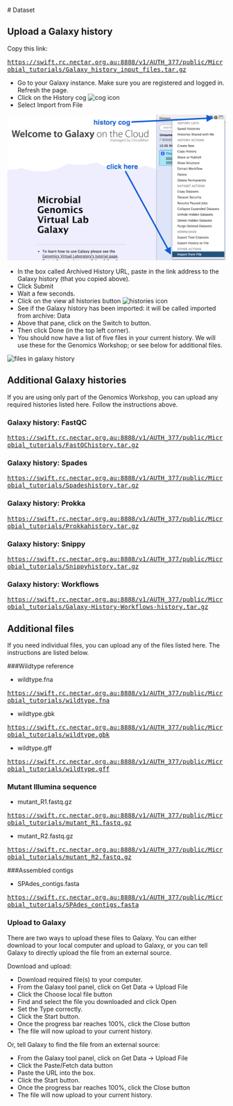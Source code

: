 <br>
# Dataset

## Upload a Galaxy history

Copy this link:

<tt>https://swift.rc.nectar.org.au:8888/v1/AUTH_377/public/Microbial_tutorials/Galaxy_history_input_files.tar.gz</tt>


- Go to your Galaxy instance. Make sure you are registered and logged in. Refresh the page.
- Click on the <ss>History</ss> cog ![cog icon](images/image02.png)
- Select <ss>Import from File</ss>

![history options](images/image03.png)

- In the box called <ss>Archived History URL</ss>, paste in the link address to the Galaxy history (that you copied above).
- Click <ss>Submit</ss>
- Wait a few seconds.
- Click on the <ss>view all histories</ss> button ![histories icon](images/image11.png)
- See if the Galaxy history has been imported: it will be called <fn>imported from archive: Data</fn>
- Above that pane, click on the <ss>Switch to</ss> button.
- Then click <ss>Done</ss> (in the top left corner).
- You should now have a list of five files in your current history. We will use these for the Genomics Workshop; or see below for additional files.

![files in galaxy history](images/datafiles.png)

## Additional Galaxy histories

If you are using only part of the Genomics Workshop, you can upload any required histories listed here. Follow the instructions above.

### Galaxy history: FastQC

<tt>https://swift.rc.nectar.org.au:8888/v1/AUTH_377/public/Microbial_tutorials/FastQChistory.tar.gz</tt>

### Galaxy history: Spades

<tt>https://swift.rc.nectar.org.au:8888/v1/AUTH_377/public/Microbial_tutorials/Spadeshistory.tar.gz</tt>

### Galaxy history: Prokka

<tt>https://swift.rc.nectar.org.au:8888/v1/AUTH_377/public/Microbial_tutorials/Prokkahistory.tar.gz</tt>

### Galaxy history: Snippy

<tt>https://swift.rc.nectar.org.au:8888/v1/AUTH_377/public/Microbial_tutorials/Snippyhistory.tar.gz</tt>

### Galaxy history: Workflows

<tt>https://swift.rc.nectar.org.au:8888/v1/AUTH_377/public/Microbial_tutorials/Galaxy-History-Workflows-history.tar.gz</tt>

## Additional files

If you need individual files, you can upload any of the files listed here. The instructions are listed below.

###Wildtype reference

* wildtype.fna

<tt> https://swift.rc.nectar.org.au:8888/v1/AUTH_377/public/Microbial_tutorials/wildtype.fna</tt>

* wildtype.gbk

<tt> https://swift.rc.nectar.org.au:8888/v1/AUTH_377/public/Microbial_tutorials/wildtype.gbk</tt>

* wildtype.gff

<tt> https://swift.rc.nectar.org.au:8888/v1/AUTH_377/public/Microbial_tutorials/wildtype.gff</tt>

### Mutant Illumina sequence

* mutant_R1.fastq.gz

<tt> https://swift.rc.nectar.org.au:8888/v1/AUTH_377/public/Microbial_tutorials/mutant_R1.fastq.gz</tt>

* mutant_R2.fastq.gz

<tt>https://swift.rc.nectar.org.au:8888/v1/AUTH_377/public/Microbial_tutorials/mutant_R2.fastq.gz</tt>

###Assembled contigs

* SPAdes_contigs.fasta

<tt>https://swift.rc.nectar.org.au:8888/v1/AUTH_377/public/Microbial_tutorials/SPAdes_contigs.fasta</tt>

### Upload to Galaxy

There are two ways to upload these files to Galaxy. You can either download to your local computer and upload to Galaxy, or you can tell Galaxy to directly upload the file from an external source.

Download and upload:

-  Download required file(s) to your computer.
-  From the Galaxy tool panel, click on <ss>Get Data &rarr; Upload File</ss>  
-  Click the <ss>Choose local file</ss> button  
-  Find and select the <fn>file</fn> you downloaded and click <ss>Open</ss>  
-  Set the <ss>Type</ss> correctly.  
-  Click the <ss>Start</ss> button.  
-  Once the progress bar reaches 100%, click the <ss>Close</ss> button  
- The file will now upload to your current history.

Or, tell Galaxy to find the file from an external source:

-  From the Galaxy tool panel, click on <ss>Get Data &rarr; Upload File</ss>  
-  Click the <ss>Paste/Fetch data</ss> button  
-  Paste the URL into the box.
-  Click the <ss>Start</ss> button.  
-  Once the progress bar reaches 100%, click the <ss>Close</ss> button  
- The file will now upload to your current history.
